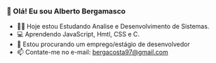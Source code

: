 ###  👋   Olá! Eu sou Alberto Bergamasco

- 👨‍🎓 Hoje estou Estudando Analise e Desenvolvimento de Sistemas. 
- 💻 Aprendendo JavaScript, Hmtl, CSS e C.
- 👀 Estou procurando um emprego/estágio de desenvolvedor
- 📫 Contate-me no e-mail:  bergacosta97@gmail.com

<div>
  
</div>
